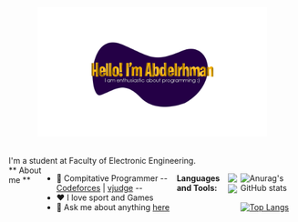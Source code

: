 <p align="center"><a href="https://www.linkedin.com/in/sersawy/"><img width="80%" src="./imgs/background.png" /></a></p>

<br />
I'm a student at Faculty of Electronic Engineering.
<div style="display:flex;">
** About me **

- 💼 Compitative Programmer -- [Codeforces](https://codeforces.com/profile/sersawy) | [vjudge](https://vjudge.net/user/sersawyonline) --
- ❤️ I love sport and Games
- 💬  Ask me about anything [here](https://www.linkedin.com/in/sersawy/) 

**Languages and Tools:**  
 
  
  <code><img height="20" src="https://cdn-icons-png.flaticon.com/512/6132/6132222.png"></code>
  <code><img height="20" src="https://cdn-icons-png.flaticon.com/512/226/226777.png"></code>
<br />

![Anurag's GitHub stats](https://github-readme-stats.vercel.app/api?username=abdelrhmansersawy&show_icons=true&theme=radical)
<br />
<br />
[![Top Langs](https://github-readme-stats.vercel.app/api/top-langs/?username=abdelrhmansersawy&layout=compact)](https://github.com/abdelrhmansersawy/github-readme-stats)
